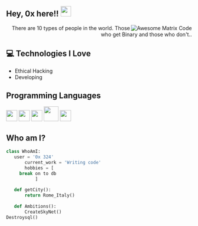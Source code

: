 ## Hey, 0x here!! <img src="https://media.giphy.com/media/hvRJCLFzcasrR4ia7z/giphy.gif" width="28px" height="28px"> 

<img src = 'https://github.com/MarikIshtar007/MarikIshtar007/blob/master/images/matrix.gif' alt = 'Awesome Matrix Code' align='right'/>


<div style="text-align: right">There are 10 types of people in the world. Those who get Binary and those who don't.. </div>

## :computer: Technologies I Love
* Ethical Hacking
* Developing
  
## Programming Languages
<img src = 'https://github.com/MarikIshtar007/MarikIshtar007/blob/master/images/python2.png' height='30'/>  <img src = 'https://github.com/MarikIshtar007/MarikIshtar007/blob/master/images/html.svg' width='30'/> <img src =
'https://github.com/MarikIshtar007/MarikIshtar007/blob/master/images/css.svg' width='30'/> <img src = 'https://github.com/MarikIshtar007/MarikIshtar007/blob/master/images/php.svg' width='40'/>
 <img src = 'https://github.com/MarikIshtar007/MarikIshtar007/blob/master/images/sql.svg' width='30'/> 
 
 
 ## Who am I?
 ```python
 class WhoAmI:
 	user = '0x 324'
		current_work = 'Writing code'
		hobbies = [
	  break on to db
			]
	
	def getCity():
		return Rome_Italy()
	
	def Ambitions():
		CreateSkyNet()
 Destroysql()

	
 ```

 
 
